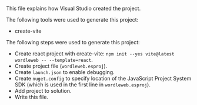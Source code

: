 This file explains how Visual Studio created the project.

The following tools were used to generate this project:
- create-vite

The following steps were used to generate this project:
- Create react project with create-vite: `npm init --yes vite@latest wordleweb -- --template=react`.
- Create project file (`wordleweb.esproj`).
- Create `launch.json` to enable debugging.
- Create `nuget.config` to specify location of the JavaScript Project System SDK (which is used in the first line in `wordleweb.esproj`).
- Add project to solution.
- Write this file.
